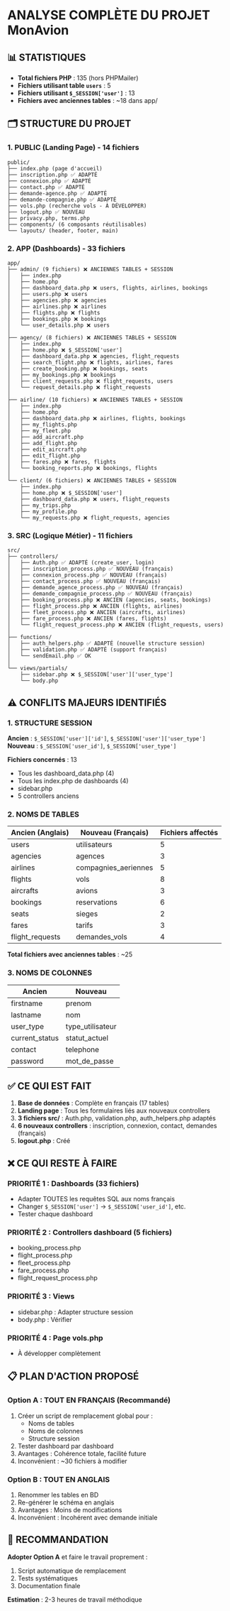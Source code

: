 # ANALYSE COMPLÈTE DU PROJET MonAvion

## 📊 STATISTIQUES

- **Total fichiers PHP** : 135 (hors PHPMailer)
- **Fichiers utilisant table `users`** : 5
- **Fichiers utilisant `$_SESSION['user']`** : 13
- **Fichiers avec anciennes tables** : ~18 dans app/

## 🗂️ STRUCTURE DU PROJET

### 1. PUBLIC (Landing Page) - 14 fichiers
```
public/
├── index.php (page d'accueil)
├── inscription.php ✅ ADAPTÉ
├── connexion.php ✅ ADAPTÉ
├── contact.php ✅ ADAPTÉ
├── demande-agence.php ✅ ADAPTÉ
├── demande-compagnie.php ✅ ADAPTÉ
├── vols.php (recherche vols - À DÉVELOPPER)
├── logout.php ✅ NOUVEAU
├── privacy.php, terms.php
├── components/ (6 composants réutilisables)
└── layouts/ (header, footer, main)
```

### 2. APP (Dashboards) - 33 fichiers
```
app/
├── admin/ (9 fichiers) ❌ ANCIENNES TABLES + SESSION
│   ├── index.php
│   ├── home.php
│   ├── dashboard_data.php ❌ users, flights, airlines, bookings
│   ├── users.php ❌ users
│   ├── agencies.php ❌ agencies
│   ├── airlines.php ❌ airlines
│   ├── flights.php ❌ flights
│   ├── bookings.php ❌ bookings
│   └── user_details.php ❌ users
│
├── agency/ (8 fichiers) ❌ ANCIENNES TABLES + SESSION
│   ├── index.php
│   ├── home.php ❌ $_SESSION['user']
│   ├── dashboard_data.php ❌ agencies, flight_requests
│   ├── search_flight.php ❌ flights, airlines, fares
│   ├── create_booking.php ❌ bookings, seats
│   ├── my_bookings.php ❌ bookings
│   ├── client_requests.php ❌ flight_requests, users
│   └── request_details.php ❌ flight_requests
│
├── airline/ (10 fichiers) ❌ ANCIENNES TABLES + SESSION
│   ├── index.php
│   ├── home.php
│   ├── dashboard_data.php ❌ airlines, flights, bookings
│   ├── my_flights.php
│   ├── my_fleet.php
│   ├── add_aircraft.php
│   ├── add_flight.php
│   ├── edit_aircraft.php
│   ├── edit_flight.php
│   ├── fares.php ❌ fares, flights
│   └── booking_reports.php ❌ bookings, flights
│
└── client/ (6 fichiers) ❌ ANCIENNES TABLES + SESSION
    ├── index.php
    ├── home.php ❌ $_SESSION['user']
    ├── dashboard_data.php ❌ users, flight_requests
    ├── my_trips.php
    ├── my_profile.php
    └── my_requests.php ❌ flight_requests, agencies
```

### 3. SRC (Logique Métier) - 11 fichiers
```
src/
├── controllers/
│   ├── Auth.php ✅ ADAPTÉ (create_user, login)
│   ├── inscription_process.php ✅ NOUVEAU (français)
│   ├── connexion_process.php ✅ NOUVEAU (français)
│   ├── contact_process.php ✅ NOUVEAU (français)
│   ├── demande_agence_process.php ✅ NOUVEAU (français)
│   ├── demande_compagnie_process.php ✅ NOUVEAU (français)
│   ├── booking_process.php ❌ ANCIEN (agencies, seats, bookings)
│   ├── flight_process.php ❌ ANCIEN (flights, airlines)
│   ├── fleet_process.php ❌ ANCIEN (aircrafts, airlines)
│   ├── fare_process.php ❌ ANCIEN (fares, flights)
│   └── flight_request_process.php ❌ ANCIEN (flight_requests, users)
│
├── functions/
│   ├── auth_helpers.php ✅ ADAPTÉ (nouvelle structure session)
│   ├── validation.php ✅ ADAPTÉ (support français)
│   └── sendEmail.php ✅ OK
│
└── views/partials/
    ├── sidebar.php ❌ $_SESSION['user']['user_type']
    └── body.php
```

## ⚠️ CONFLITS MAJEURS IDENTIFIÉS

### 1. STRUCTURE SESSION
**Ancien** : `$_SESSION['user']['id']`, `$_SESSION['user']['user_type']`
**Nouveau** : `$_SESSION['user_id']`, `$_SESSION['user_type']`

**Fichiers concernés** : 13
- Tous les dashboard_data.php (4)
- Tous les index.php de dashboards (4)
- sidebar.php
- 5 controllers anciens

### 2. NOMS DE TABLES

| Ancien (Anglais) | Nouveau (Français) | Fichiers affectés |
|------------------|-------------------|------------------|
| users | utilisateurs | 5 |
| agencies | agences | 3 |
| airlines | compagnies_aeriennes | 5 |
| flights | vols | 8 |
| aircrafts | avions | 3 |
| bookings | reservations | 6 |
| seats | sieges | 2 |
| fares | tarifs | 3 |
| flight_requests | demandes_vols | 4 |

**Total fichiers avec anciennes tables** : ~25

### 3. NOMS DE COLONNES

| Ancien | Nouveau |
|--------|---------|
| firstname | prenom |
| lastname | nom |
| user_type | type_utilisateur |
| current_status | statut_actuel |
| contact | telephone |
| password | mot_de_passe |

## ✅ CE QUI EST FAIT

1. **Base de données** : Complète en français (17 tables)
2. **Landing page** : Tous les formulaires liés aux nouveaux controllers
3. **3 fichiers src/** : Auth.php, validation.php, auth_helpers.php adaptés
4. **6 nouveaux controllers** : inscription, connexion, contact, demandes (français)
5. **logout.php** : Créé

## ❌ CE QUI RESTE À FAIRE

### PRIORITÉ 1 : Dashboards (33 fichiers)
- Adapter TOUTES les requêtes SQL aux noms français
- Changer `$_SESSION['user']` → `$_SESSION['user_id']`, etc.
- Tester chaque dashboard

### PRIORITÉ 2 : Controllers dashboard (5 fichiers)
- booking_process.php
- flight_process.php
- fleet_process.php
- fare_process.php
- flight_request_process.php

### PRIORITÉ 3 : Views
- sidebar.php : Adapter structure session
- body.php : Vérifier

### PRIORITÉ 4 : Page vols.php
- À développer complètement

## 📋 PLAN D'ACTION PROPOSÉ

### Option A : TOUT EN FRANÇAIS (Recommandé)
1. Créer un script de remplacement global pour :
   - Noms de tables
   - Noms de colonnes
   - Structure session
2. Tester dashboard par dashboard
3. Avantages : Cohérence totale, facilité future
4. Inconvénient : ~30 fichiers à modifier

### Option B : TOUT EN ANGLAIS
1. Renommer les tables en BD
2. Re-générer le schéma en anglais
3. Avantages : Moins de modifications
4. Inconvénient : Incohérent avec demande initiale

## 🎯 RECOMMANDATION

**Adopter Option A** et faire le travail proprement :
1. Script automatique de remplacement
2. Tests systématiques
3. Documentation finale

**Estimation** : 2-3 heures de travail méthodique

